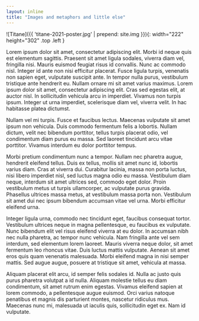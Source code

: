```yaml
---
layout: inline
title: "Images and metaphors and little else"
---
```


![Titane]({{ 'titane-2021-poster.jpg' | prepend: site.img }}){: width="222" height="302" .top .left }

Lorem ipsum dolor sit amet, consectetur adipiscing elit. Morbi id neque quis est elementum sagittis. Praesent sit amet ligula sodales, viverra diam vel, fringilla nisi. Mauris euismod feugiat risus id convallis. Nunc ac commodo nisl. Integer id ante non nisi efficitur placerat. Fusce ligula turpis, venenatis non sapien eget, vulputate suscipit ante. In tempor nulla purus, vestibulum tristique ante hendrerit eu. Nullam ornare mi sit amet varius maximus. Lorem ipsum dolor sit amet, consectetur adipiscing elit. Cras sed egestas elit, at auctor nisl. In sollicitudin vehicula arcu in imperdiet. Vivamus non turpis ipsum. Integer ut urna imperdiet, scelerisque diam vel, viverra velit. In hac habitasse platea dictumst.

Nullam vel mi turpis. Fusce et faucibus lectus. Maecenas vulputate sit amet ipsum non vehicula. Duis commodo fermentum felis a lobortis. Nullam dictum, velit nec bibendum porttitor, tellus turpis placerat odio, vel condimentum diam purus eu massa. Sed laoreet tincidunt arcu vitae porttitor. Vivamus interdum eu dolor porttitor tempus.

Morbi pretium condimentum nunc a tempor. Nullam nec pharetra augue, hendrerit eleifend tellus. Duis ex tellus, mollis sit amet nunc id, lobortis varius diam. Cras at viverra dui. Curabitur lacinia, massa non porta luctus, nisi libero imperdiet nisl, sed luctus magna odio eu massa. Vestibulum diam neque, interdum sit amet ultrices sed, commodo eget dolor. Proin vestibulum metus ut turpis ullamcorper, ac vulputate purus gravida. Phasellus ultrices massa metus, at vestibulum massa porta non. Vestibulum sit amet dui nec ipsum bibendum accumsan vitae vel urna. Morbi efficitur eleifend urna.

Integer ligula urna, commodo nec tincidunt eget, faucibus consequat tortor. Vestibulum ultrices neque in magna pellentesque, eu faucibus ex vulputate. Nunc bibendum elit vel risus eleifend viverra at eu dolor. In accumsan nibh nec nulla pharetra, ac tempor nunc vehicula. Nam fringilla ante vel sem interdum, sed elementum lorem laoreet. Mauris viverra neque dolor, sit amet fermentum leo rhoncus vitae. Duis luctus mattis vulputate. Aenean sit amet eros quis quam venenatis malesuada. Morbi eleifend magna in nisi semper mattis. Sed augue augue, posuere at tristique sit amet, vehicula at massa.

Aliquam placerat elit arcu, id semper felis sodales id. Nulla ac justo quis purus pharetra volutpat a id nulla. Aliquam molestie tellus eu diam condimentum, sit amet rutrum enim egestas. Vivamus eleifend sapien at lorem commodo, a pellentesque augue euismod. Orci varius natoque penatibus et magnis dis parturient montes, nascetur ridiculus mus. Maecenas nunc mi, malesuada ut iaculis quis, sollicitudin eget ex. Nam id vulputate.
